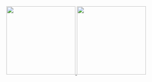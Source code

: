 <div>
<a href="https://github.com/seu-usuário-aqui">
<img height="180em" src="https://github-readme-stats.vercel.app/api/top-langs/?username=byankatm&layout=compact&langs_count=7&theme=dracula"/>
<img height="180em" src="https://github-readme-stats.vercel.app/api?username=byankatm&show_icons=true&theme=dracula&include_all_commits=true&count_private=true"/>
</div>
